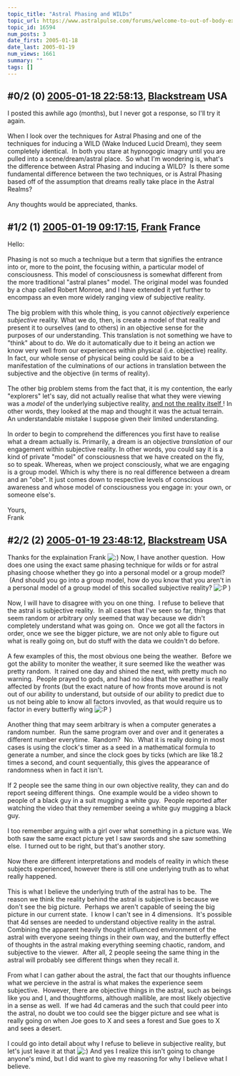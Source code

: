 ```yaml
---
topic_title: "Astral Phasing and WILDs"
topic_url: https://www.astralpulse.com/forums/welcome-to-out-of-body-experiences!/astral-phasing-and-wilds
topic_id: 16594
num_posts: 3
date_first: 2005-01-18
date_last: 2005-01-19
num_views: 1661
summary: ""
tags: []
---
```


## \#0/2 (0) [2005-01-18 22:58:13](https://www.astralpulse.com/forums/index.php?msg=143646), [Blackstream](https://www.astralpulse.com/forums/profile/?u=4803) USA ##
<section>
I posted this awhile ago (months), but I never got a response, so I'll try it again.
<br>
<br>
When I look over the techniques for Astral Phasing and one of the techniques for inducing a WILD (Wake Induced Lucid Dream), they seem completely identical.  In both you stare at hypnogogic imagry until you are pulled into a scene/dream/astral place.  So what I'm wondering is, what's the difference between Astral Phasing and inducing a WILD?  Is there some fundamental difference between the two techniques, or is Astral Phasing based off of the assumption that dreams really take place in the Astral Realms?
<br>
<br>
Any thoughts would be appreciated, thanks.
</section>

## \#1/2 (1) [2005-01-19 09:17:15](https://www.astralpulse.com/forums/index.php?msg=143696), [Frank](https://www.astralpulse.com/forums/profile/?u=359) France ##
<section>
Hello:
<br>
<br>
Phasing is not so much a technique but a term that signifies the entrance into or, more to the point, the focusing within, a particular model of consciousness. This model of consciousness is somewhat different from the more traditional "astral planes" model. The original model was founded by a chap called Robert Monroe, and I have extended it yet further to encompass an even more widely ranging view of subjective reality.
<br>
<br>
The big problem with this whole thing, is you cannot
<i>
 objectively
</i>
experience
<i>
 subjective
</i>
reality. What we do, then, is create a model of that reality and present it to ourselves (and to others) in an objective sense for the purposes of our understanding. This translation is not something we have to "think" about to do. We do it automatically due to it being an action we know very well from our experiences within physical (i.e. objective) reality. In fact, our whole sense of physical being could be said to be a manifestation of the culminations of our actions in translation between the subjective and the objective (in terms of reality).
<br>
<br>
The other big problem stems from the fact that, it is my contention, the early "explorers" let's say, did not actually realise that what they were viewing was a
<i>
 model
</i>
of the underlying subjective reality,
<u>
 and
</u>
<u>
 not
</u>
<u>
 the
</u>
<u>
 reality
</u>
<u>
 itself
</u>
! In other words, they looked at the map and thought it was the actual terrain. An understandable mistake I suppose given their limited understanding.
<br>
<br>
In order to begin to comprehend the differences you first have to realise what a dream actually is. Primarily, a dream is an objective
<i>
 translation
</i>
of our engagement within subjective reality. In other words, you could say it is a kind of private "model" of consciousness that we have created on the fly, so to speak. Whereas, when we project consciously, what we are engaging is a group model. Which is why there is no real difference between a dream and an "obe". It just comes down to respective levels of conscious awareness and whose model of consciousness you engage in: your own, or someone else's.
<br>
<br>
Yours,
<br>
Frank
</section>

## \#2/2 (2) [2005-01-19 23:48:12](https://www.astralpulse.com/forums/index.php?msg=143844), [Blackstream](https://www.astralpulse.com/forums/profile/?u=4803) USA ##
<section>
Thanks for the explaination Frank
<img alt=":)" class="smiley" src="https://www.astralpulse.com/forums/Smileys/fugue/smiley.png" title="Smiley"/>
Now, I have another question.  How does one using the exact same phasing technique for wilds or for astral phasing choose whether they go into a personal model or a group model?  (And should you go into a group model, how do you know that you aren't in a personal model of a group model of this socalled subjective reality?
<img alt=":P" class="smiley" src="https://www.astralpulse.com/forums/Smileys/fugue/tongue.png" title="Tongue"/>
)
<br>
<br>
Now, I will have to disagree with you on one thing.  I refuse to believe that the astral is subjective reality.  In all cases that I've seen so far, things that seem random or arbitrary only seemed that way because we didn't completely understand what was going on.  Once we got all the factors in order, once we see the bigger picture, we are not only able to figure out what is really going on, but do stuff with the data we couldn't do before.
<br>
<br>
A few examples of this, the most obvious one being the weather.  Before we got the ability to moniter the weather, it sure seemed like the weather was pretty random.  It rained one day and shined the next, with pretty much no warning.  People prayed to gods, and had no idea that the weather is really affected by fronts (but the exact nature of how fronts move around is not out of our ability to understand, but outside of our ability to predict due to us not being able to know all factors invovled, as that would require us to factor in every butterfly wing
<img alt=":P" class="smiley" src="https://www.astralpulse.com/forums/Smileys/fugue/tongue.png" title="Tongue"/>
)
<br>
<br>
Another thing that may seem arbitrary is when a computer generates a random number.  Run the same program over and over and it generates a different number everytime.  Random?  No.  What it is really doing in most cases is using the clock's timer as a seed in a mathematical formula to generate a number, and since the clock goes by ticks (which are like 18.2 times a second, and count sequentially, this gives the appearance of randomness when in fact it isn't.
<br>
<br>
If 2 people see the same thing in our own objective reality, they can and do report seeing different things.  One example would be a video shown to people of a black guy in a suit mugging a white guy.  People reported after watching the video that they remember seeing a white guy mugging a black guy.
<br>
<br>
I too remember arguing with a girl over what something in a picture was. We both saw the same exact picture yet I saw swords and she saw something else.  I turned out to be right, but that's another story.
<br>
<br>
Now there are different interpretations and models of reality in which these subjects experienced, however there is still one underlying truth as to what really happened.
<br>
<br>
This is what I believe the underlying truth of the astral has to be.  The reason we think the reality behind the astral is subjective is because we don't see the big picture.  Perhaps we aren't capable of seeing the big picture in our current state.  I know I can't see in 4 dimensions.  It's possible that 4d senses are needed to understand objective reality in the astral. Combining the apparent heavily thought influenced environment of the astral with everyone seeing things in their own way, and the butterfly effect of thoughts in the astral making everything seeming chaotic, random, and subjective to the viewer.  After all, 2 people seeing the same thing in the astral will probably see different things when they recall it.
<br>
<br>
From what I can gather about the astral, the fact that our thoughts influence what we percieve in the astral is what makes the experience seem subjective.  However, there are objective things in the astral, such as beings like you and I, and thoughtforms, although mallible, are most likely objective in a sense as well.  If we had 4d cameras and the such that could peer into the astral, no doubt we too could see the bigger picture and see what is really going on when Joe goes to X and sees a forest and Sue goes to X and sees a desert.
<br>
<br>
I could go into detail about why I refuse to believe in subjective reality, but let's just leave it at that
<img alt=":)" class="smiley" src="https://www.astralpulse.com/forums/Smileys/fugue/smiley.png" title="Smiley"/>
And yes I realize this isn't going to change anyone's mind, but I did want to give my reasoning for why I believe what I believe.
</section>
